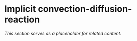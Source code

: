 # Implicit convection-diffusion-reaction

*This section serves as a placeholder for related content.*
